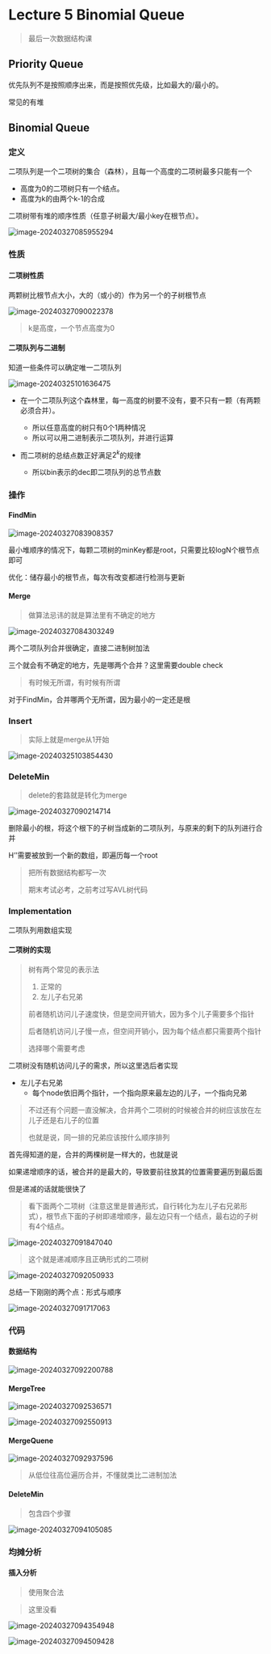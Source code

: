 # Lecture 5	Binomial Queue

> 最后一次数据结构课

## Priority Queue

优先队列不是按照顺序出来，而是按照优先级，比如最大的/最小的。

常见的有堆

## Binomial Queue

### 定义

二项队列是一个二项树的集合（森林），且每一个高度的二项树最多只能有一个

- 高度为0的二项树只有一个结点。
- 高度为k的由两个k-1的合成

二项树带有堆的顺序性质（任意子树最大/最小key在根节点）。

![image-20240327085955294](https://raw.githubusercontent.com/RimLutienpeist/image-hosting/main/image-20240327085955294.png)

### 性质

#### 二项树性质

两颗树比根节点大小，大的（或小的）作为另一个的子树根节点

![image-20240327090022378](https://raw.githubusercontent.com/RimLutienpeist/image-hosting/main/image-20240327090022378.png)

> k是高度，一个节点高度为0

#### 二项队列与二进制

知道一些条件可以确定唯一二项队列

![image-20240325101636475](https://raw.githubusercontent.com/RimLutienpeist/image-hosting/main/image-20240325101636475.png)

- 在一个二项队列这个森林里，每一高度的树要不没有，要不只有一颗（有两颗必须合并）。
  - 所以任意高度的树只有0个1两种情况
  - 所以可以用二进制表示二项队列，并进行运算

- 而二项树的总结点数正好满足$2^k$的规律
  - 所以bin表示的dec即二项队列的总节点数

### 操作

#### FindMin

![image-20240327083908357](https://raw.githubusercontent.com/RimLutienpeist/image-hosting/main/image-20240327083908357.png)

最小堆顺序的情况下，每颗二项树的minKey都是root，只需要比较logN个根节点即可

优化：储存最小的根节点，每次有改变都进行检测与更新

#### Merge

> 做算法忌讳的就是算法里有不确定的地方

![image-20240327084303249](https://raw.githubusercontent.com/RimLutienpeist/image-hosting/main/image-20240327084303249.png)

两个二项队列合并很确定，直接二进制树加法

三个就会有不确定的地方，先是哪两个合并？这里需要double check

> 有时候无所谓，有时候有所谓

对于FindMin，合并哪两个无所谓，因为最小的一定还是根

### Insert

> 实际上就是merge从1开始

![image-20240325103854430](https://raw.githubusercontent.com/RimLutienpeist/image-hosting/main/image-20240325103854430.png)

### DeleteMin

> delete的套路就是转化为merge

![image-20240327090214714](https://raw.githubusercontent.com/RimLutienpeist/image-hosting/main/image-20240327090214714.png)

删除最小的根，将这个根下的子树当成新的二项队列，与原来的剩下的队列进行合并

H’’需要被放到一个新的数组，即遍历每一个root

> 把所有数据结构都写一次
>
> 期末考试必考，之前考过写AVL树代码

### Implementation

二项队列用数组实现

#### 二项树的实现

> 树有两个常见的表示法
>
> 1. 正常的
> 2. 左儿子右兄弟
>
> 前者随机访问儿子速度快，但是空间开销大，因为多个儿子需要多个指针
>
> 后者随机访问儿子慢一点，但空间开销小，因为每个结点都只需要两个指针
>
> 选择哪个需要考虑

二项树没有随机访问儿子的需求，所以这里选后者实现

- 左儿子右兄弟
  - 每个node依旧两个指针，一个指向原来最左边的儿子，一个指向兄弟

> 不过还有个问题一直没解决，合并两个二项树的时候被合并的树应该放在左儿子还是右儿子的位置
>
>  也就是说，同一排的兄弟应该按什么顺序排列

首先得知道的是，合并的两棵树是一样大的，也就是说

如果递增顺序的话，被合并的是最大的，导致要前往放其的位置需要遍历到最后面

但是递减的话就能很快了

> 看下面两个二项树（注意这里是普通形式，自行转化为左儿子右兄弟形式），根节点下面的子树即递增顺序，最左边只有一个结点，最右边的子树有4个结点。

![image-20240327091847040](https://raw.githubusercontent.com/RimLutienpeist/image-hosting/main/image-20240327091847040.png)

> 这个就是递减顺序且正确形式的二项树

![image-20240327092050933](https://raw.githubusercontent.com/RimLutienpeist/image-hosting/main/image-20240327092050933.png)

总结一下刚刚的两个点：形式与顺序

![image-20240327091717063](https://raw.githubusercontent.com/RimLutienpeist/image-hosting/main/image-20240327091717063.png)

### 代码

#### 数据结构

![image-20240327092200788](https://raw.githubusercontent.com/RimLutienpeist/image-hosting/main/image-20240327092200788.png)

#### MergeTree

![image-20240327092536571](https://raw.githubusercontent.com/RimLutienpeist/image-hosting/main/image-20240327092536571.png)

![image-20240327092550913](https://raw.githubusercontent.com/RimLutienpeist/image-hosting/main/image-20240327092550913.png)

#### MergeQuene

![image-20240327092937596](https://raw.githubusercontent.com/RimLutienpeist/image-hosting/main/image-20240327092937596.png)

> 从低位往高位遍历合并，不懂就类比二进制加法

#### DeleteMin

> 包含四个步骤

![image-20240327094105085](https://raw.githubusercontent.com/RimLutienpeist/image-hosting/main/image-20240327094105085.png)

### 均摊分析

#### 插入分析

> 使用聚合法

> 这里没看

![image-20240327094354948](https://raw.githubusercontent.com/RimLutienpeist/image-hosting/main/image-20240327094354948.png)

![image-20240327094509428](https://raw.githubusercontent.com/RimLutienpeist/image-hosting/main/image-20240327094509428.png)